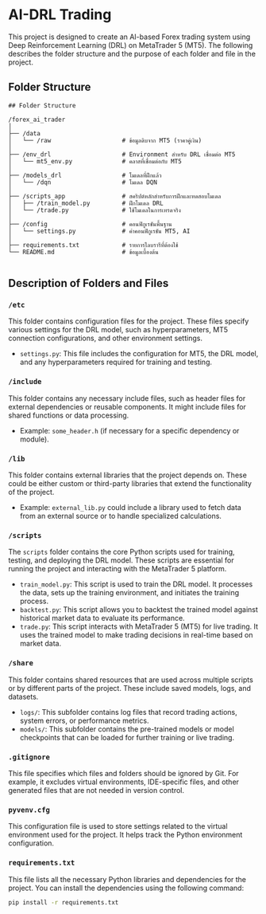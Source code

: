 # AI-DRL Trading

This project is designed to create an AI-based Forex trading system using Deep Reinforcement Learning (DRL) on MetaTrader 5 (MT5). The following describes the folder structure and the purpose of each folder and file in the project.

## Folder Structure

```
## Folder Structure

/forex_ai_trader
│
├── /data
│   └── /raw                    # ข้อมูลดิบจาก MT5 (ราคาคู่เงิน)
│
├── /env_drl                    # Environment สำหรับ DRL เชื่อมต่อ MT5
│   └── mt5_env.py              # คลาสที่เชื่อมต่อกับ MT5
│
├── /models_drl                 # โมเดลที่ฝึกแล้ว
│   └── /dqn                    # โมเดล DQN
│
├── /scripts_app                # สคริปต์หลักสำหรับการฝึกและทดสอบโมเดล
│   ├── /train_model.py         # ฝึกโมเดล DRL
│   └── /trade.py               # ใช้โมเดลในการเทรดจริง
│
├── /config                     # คอนฟิกูเรชันพื้นฐาน
│   └── settings.py             # ค่าคอนฟิกูเรชัน MT5, AI
│
├── requirements.txt            # รายการไลบรารีที่ต้องใช้
└── README.md                   # ข้อมูลเบื้องต้น


```

## Description of Folders and Files

### `/etc`

This folder contains configuration files for the project. These files specify various settings for the DRL model, such as hyperparameters, MT5 connection configurations, and other environment settings.

- `settings.py`: This file includes the configuration for MT5, the DRL model, and any hyperparameters required for training and testing.

### `/include`

This folder contains any necessary include files, such as header files for external dependencies or reusable components. It might include files for shared functions or data processing.

- Example: `some_header.h` (if necessary for a specific dependency or module).

### `/lib`

This folder contains external libraries that the project depends on. These could be either custom or third-party libraries that extend the functionality of the project.

- Example: `external_lib.py` could include a library used to fetch data from an external source or to handle specialized calculations.

### `/scripts`

The `scripts` folder contains the core Python scripts used for training, testing, and deploying the DRL model. These scripts are essential for running the project and interacting with the MetaTrader 5 platform.

- `train_model.py`: This script is used to train the DRL model. It processes the data, sets up the training environment, and initiates the training process.
- `backtest.py`: This script allows you to backtest the trained model against historical market data to evaluate its performance.
- `trade.py`: This script interacts with MetaTrader 5 (MT5) for live trading. It uses the trained model to make trading decisions in real-time based on market data.

### `/share`

This folder contains shared resources that are used across multiple scripts or by different parts of the project. These include saved models, logs, and datasets.

- `logs/`: This subfolder contains log files that record trading actions, system errors, or performance metrics.
- `models/`: This subfolder contains the pre-trained models or model checkpoints that can be loaded for further training or live trading.

### `.gitignore`

This file specifies which files and folders should be ignored by Git. For example, it excludes virtual environments, IDE-specific files, and other generated files that are not needed in version control.

### `pyvenv.cfg`

This configuration file is used to store settings related to the virtual environment used for the project. It helps track the Python environment configuration.

### `requirements.txt`

This file lists all the necessary Python libraries and dependencies for the project. You can install the dependencies using the following command:

```bash
pip install -r requirements.txt
```
